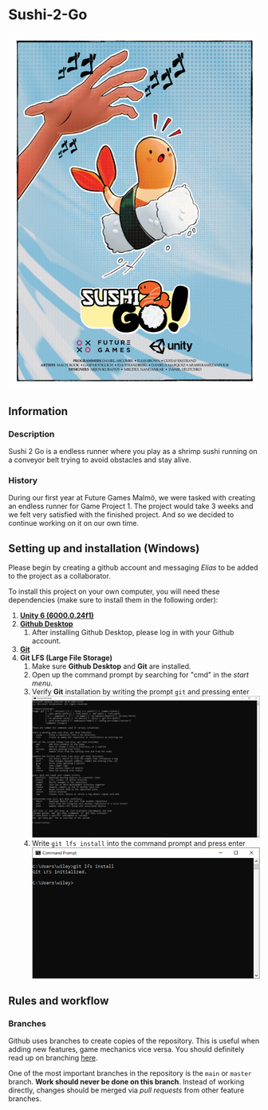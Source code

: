 # Sushi-2-Go
![poster](/readme_images/poster.png)

## Information
### Description
Sushi 2 Go is a endless runner where you play as a shrimp sushi running on a conveyor belt trying to avoid obstacles and stay alive.
### History
During our first year at Future Games Malmö, we were tasked with creating an endless runner for Game Project 1. The project would take 3 weeks and we felt very satisfied with the finished project. And so we decided to continue working on it on our own time.

## Setting up and installation (Windows)
Please begin by creating a github account and messaging *Elias* to be added to the project as a collaborator.

To install this project on your own computer, you will need these dependencies (make sure to install them in the following order):
1. **[Unity 6 (6000.0.24f1)](https://unity.com/releases/editor/whats-new/6000.0.24)**
2. **[Github Desktop](https://desktop.github.com/download/)**
    1. After installing Github Desktop, please log in with your Github account.
3. **[Git](https://git-scm.com/downloads)**
4. **Git LFS (Large File Storage)**
   1. Make sure **Github Desktop** and **Git** are installed.
   2. Open up the command prompt by searching for "cmd" in the *start menu*.
   3. Verify **Git** installation by writing the prompt `git` and pressing enter
      ![command prompt git verification](/readme_images/gitverification.png)
   4. Write `git lfs install` into the command prompt and press enter
      ![command prompt git lfs install](/readme_images/gitlfsinstall.png)

## Rules and workflow
### Branches
Github uses branches to create copies of the repository. This is useful when adding new features, game mechanics vice versa. You should definitely read up on branching [here](https://docs.github.com/en/pull-requests/collaborating-with-pull-requests/proposing-changes-to-your-work-with-pull-requests/about-branches). 

One of the most important branches in the repository is the `main` or `master` branch. **Work should never be done on this branch**. Instead of working directly, changes should be merged via *pull requests* from other feature branches.